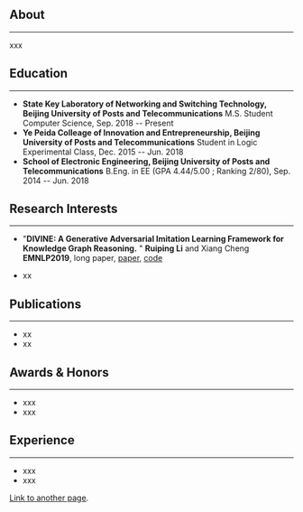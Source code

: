 ## About
---

xxx

## Education

---


* **State Key Laboratory of Networking and Switching Technology, Beijing University of Posts and Telecommunications**
  M.S. Student Computer Science, Sep. 2018 -- Present
* **Ye Peida Colleage of Innovation and Entrepreneurship, Beijing University of Posts and Telecommunications**
  Student in Logic Experimental Class, Dec. 2015 -- Jun. 2018
* **School of Electronic Engineering, Beijing University of Posts and Telecommunications**
  B.Eng. in EE (GPA 4.44/5.00 ; Ranking 2/80), Sep. 2014 -- Jun. 2018

## Research Interests

---

* "**DIVINE: A Generative Adversarial Imitation Learning Framework for Knowledge Graph Reasoning.** "
  **Ruiping Li** and Xiang Cheng
  **EMNLP2019**, long paper, [paper](https://www.aclweb.org/anthology/TBD-709), [code](https://github.com/Ruiping-Li/DIVINE)

* xx

## Publications

---

* xx
* xx


## Awards & Honors
------

- xxx
- xxx

##  Experience
------

- xxx
- xxx



[Link to another page](./another-page.html).